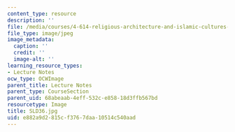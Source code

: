 ```yaml
---
content_type: resource
description: ''
file: /media/courses/4-614-religious-architecture-and-islamic-cultures-fall-2002/e882a9d2815cf3767daa10514c540aad_SLD36.jpg
file_type: image/jpeg
image_metadata:
  caption: ''
  credit: ''
  image-alt: ''
learning_resource_types:
- Lecture Notes
ocw_type: OCWImage
parent_title: Lecture Notes
parent_type: CourseSection
parent_uid: 68abeaab-4eff-532c-e858-18d3ffb567bd
resourcetype: Image
title: SLD36.jpg
uid: e882a9d2-815c-f376-7daa-10514c540aad
---
```

